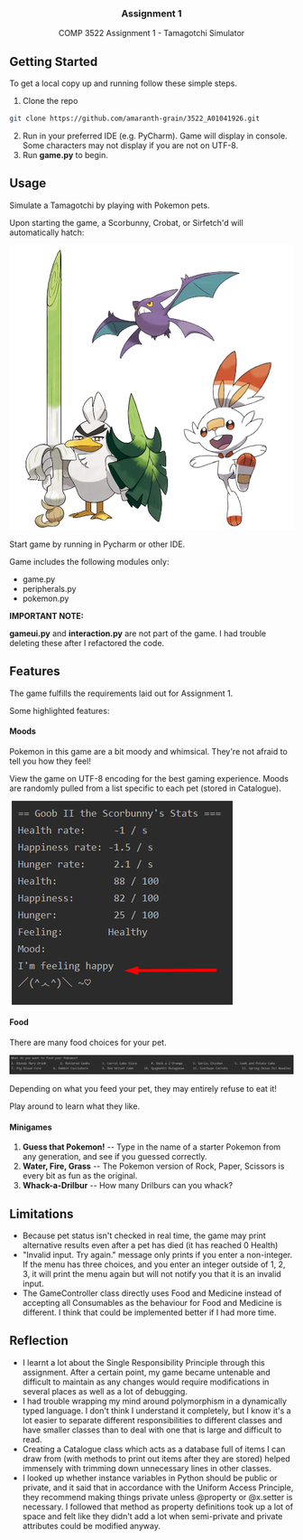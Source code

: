 

  <h3 align="center">Assignment 1</h3>

  <p align="center">
    COMP 3522 Assignment 1 - Tamagotchi Simulator
    <br />


## Getting Started

To get a local copy up and running follow these simple steps.

1. Clone the repo
```sh
git clone https://github.com/amaranth-grain/3522_A01041926.git
```
2. Run in your preferred IDE (e.g. PyCharm).  Game will display in console.  Some characters may not display if you are not on UTF-8.
3. Run **game.py** to begin.



## Usage

Simulate a Tamagotchi by playing with Pokemon pets.

Upon starting the game, a Scorbunny, Crobat, or Sirfetch'd will automatically hatch:

![Pokemon Tamagotchi](./img/Tamagotchi.png)



Start game by running in Pycharm or other IDE.  

Game includes the following modules only:

- game.py
- peripherals.py
- pokemon.py



**IMPORTANT NOTE:**

**gameui.py** and **interaction.py** are not part of the game.  I had trouble deleting these after I refactored the code.



## Features

The game fulfills the requirements laid out for Assignment 1.

Some highlighted features:

#### Moods

Pokemon in this game are a bit moody and whimsical.  They're not afraid to tell you how they feel!

View the game on UTF-8 encoding for the best gaming experience.  Moods are randomly pulled from a list specific to each pet (stored in Catalogue).

​                  ![Pokemon Tamagotchi](./img/pet_mood.png)            

#### **Food**

There are many food choices for your pet.

![Food menu in Tamagotchi game](./img/food_menu.png)                          

Depending on what you feed your pet, they may entirely refuse to eat it!

Play around to learn what they like.

#### Minigames

1. **Guess that Pokemon!** --
   Type in the name of a starter Pokemon from any generation, and see if you guessed correctly.
2. **Water, Fire, Grass** --
   The Pokemon version of Rock, Paper, Scissors is every bit as fun as the original.
3. **Whack-a-Drilbur** --
   How many Drilburs can you whack?



## Limitations

- Because pet status isn't checked in real time, the game may print alternative results even after a pet has died (it has reached 0 Health)
- "Invalid input. Try again." message only prints if you enter a non-integer.
  If the menu has three choices, and you enter an integer outside of 1, 2, 3, it will print the menu again but will not notify you that it is an invalid input.
- The GameController class directly uses Food and Medicine instead of accepting all Consumables as the behaviour for Food and Medicine is different.  I think that could be implemented better if I had more time.



## Reflection

- I learnt a lot about the Single Responsibility Principle through this assignment.  After a certain point, my game became untenable and difficult to maintain as any changes would require modifications in several places as well as a lot of debugging.
- I had trouble wrapping my mind around polymorphism in a dynamically typed language.  I don't think I understand it completely, but I know it's a lot easier to separate different responsibilities to different classes and have smaller classes than to deal with one that is large and difficult to read.
- Creating a Catalogue class which acts as a database full of items I can draw from (with methods to print out items after they are stored) helped immensely with trimming down unnecessary lines in other classes.
- I looked up whether instance variables in Python should be public or private, and it said that in accordance with the Uniform Access Principle, they recommend making things private unless @property or @x.setter is necessary.  I followed that method as property definitions took up a lot of space and felt like they didn't add a lot when semi-private and private attributes could be modified anyway.


